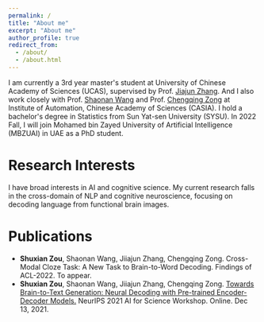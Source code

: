 ```yaml
---
permalink: /
title: "About me"
excerpt: "About me"
author_profile: true
redirect_from: 
  - /about/
  - /about.html
---
```


I am currently a 3rd year master's student at University of Chinese Academy of Sciences (UCAS), supervised by Prof. [Jiajun Zhang](http://www.nlpr.ia.ac.cn/cip/jjzhang.htm). And I also work closely with Prof. [Shaonan Wang](https://wangshaonan.github.io) and Prof. [Chengqing Zong](http://www.nlpr.ia.ac.cn/cip/english/zong.htm) at Institute of Automation, Chinese Academy of Sciences (CASIA). I hold a bachelor's degree in Statistics from Sun Yat-sen University (SYSU). In 2022 Fall, I will join Mohamed bin Zayed University of Artificial Intelligence (MBZUAI) in UAE as a PhD student. 

Research Interests
======
I have broad interests in AI and cognitive science. My current research falls in the cross-domain of NLP and cognitive neuroscience, focusing on decoding language from functional brain images. 

Publications
======
* **Shuxian Zou**, Shaonan Wang, Jiiajun Zhang, Chengqing Zong. Cross-Modal Cloze Task: A New Task to Brain-to-Word Decoding. Findings of ACL-2022. To appear.
* **Shuxian Zou**, Shaonan Wang, Jiiajun Zhang, Chengqing Zong. [Towards Brain-to-Text Generation: Neural Decoding with Pre-trained Encoder-Decoder Models.](https://openreview.net/pdf?id=13IJlk221xG) NeurIPS 2021 AI for Science Workshop. Online. Dec 13, 2021.

